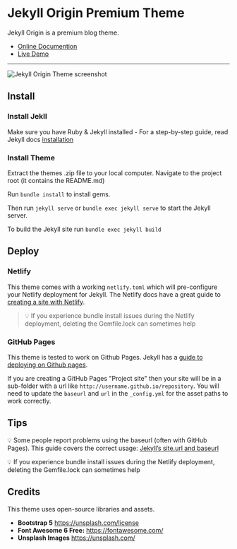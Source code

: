 # Jekyll Origin Premium Theme

Jekyll Origin is a premium blog theme.

* [Online Documention](https://www.zerostatic.io/docs/jekyll-origin)
* [Live Demo](https://jekyll-origin.netlify.app/)

---

![Jekyll Origin Theme screenshot](https://www.zerostatic.io/theme/jekyll-origin/jekyll-origin-screenshot.png)

## Install

### Install Jekll

Make sure you have Ruby & Jekyll installed - For a step-by-step guide, read Jekyll docs [installation](https://jekyllrb.com/docs/installation/)

### Install Theme

Extract the themes .zip file to your local computer. Navigate to the project root (it contains the README.md)

Run `bundle install` to install gems.

Then run `jekyll serve` or `bundle exec jekyll serve` to start the Jekyll server.

To build the Jekyll site run `bundle exec jekyll build`

## Deploy

### Netlify

This theme comes with a working `netlify.toml` which will pre-configure your Netlify deployment for Jekyll. The Netlify docs have a great guide to [creating a site with Netlify](https://docs.netlify.com/site-deploys/create-deploys/).

> 💡 If you experience bundle install issues during the Netlify deployment, deleting the Gemfile.lock can sometimes help

### GitHub Pages

This theme is tested to work on Github Pages. Jekyll has a [guide to deploying on Github pages](https://jekyllrb.com/docs/github-pages/).

If you are creating a GitHub Pages "Project site" then your site will be in a sub-folder with a url like `http://username.github.io/repository`. You will need to update the `baseurl` and `url` in the `_config.yml` for the asset paths to work correctly.

## Tips

💡 Some people report problems using the baseurl (often with GitHub Pages). This guide covers the correct usage:  [Jekyll’s site.url and baseurl](https://mademistakes.com/mastering-jekyll/site-url-baseurl/)

💡 If you experience bundle install issues during the Netlify deployment, deleting the Gemfile.lock can sometimes help

## Credits

This theme uses open-source libraries and assets.

- **Bootstrap 5** https://unsplash.com/license
- **Font Awesome 6 Free:** https://fontawesome.com/
- **Unsplash Images** https://unsplash.com/

